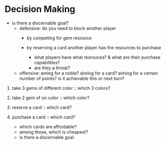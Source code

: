 # Decision Making

 - is there a discernable goal?
   + defensive:
     do you need to block another player
     - by competing for gem resource
     - by reserving a card another player has the resources to purchase

         + what players have what resrouces?
           & what are their purchase capabilities?
         + are they a threat?
   + offensive:
     aming for a noble?
     aiming for a card?
     aiming for a certain number of points?
     is it achievable this or next turn?

1. take 3 gems of different color :: which 3 colors?

2. take 2 gem of on color :: which color?

3. reserve a card :: which card?

4. purchase a card :: which card?
     - which cards are affordable?
     - among those, which is cheapest?
     - is there a discernable goal

